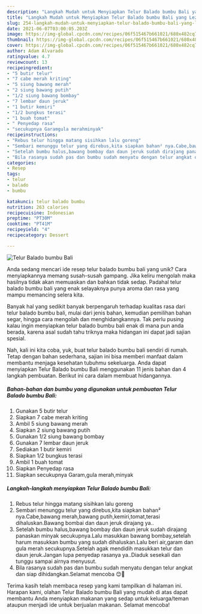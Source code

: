 ```yaml
---
description: "Langkah Mudah untuk Menyiapkan Telur Balado bumbu Bali yang Lezat"
title: "Langkah Mudah untuk Menyiapkan Telur Balado bumbu Bali yang Lezat"
slug: 254-langkah-mudah-untuk-menyiapkan-telur-balado-bumbu-bali-yang-lezat
date: 2021-06-07T03:00:05.203Z
image: https://img-global.cpcdn.com/recipes/06f515467b661021/680x482cq70/telur-balado-bumbu-bali-foto-resep-utama.jpg
thumbnail: https://img-global.cpcdn.com/recipes/06f515467b661021/680x482cq70/telur-balado-bumbu-bali-foto-resep-utama.jpg
cover: https://img-global.cpcdn.com/recipes/06f515467b661021/680x482cq70/telur-balado-bumbu-bali-foto-resep-utama.jpg
author: Adam Alvarado
ratingvalue: 4.7
reviewcount: 13
recipeingredient:
- "5 butir telur"
- "7 cabe merah kriting"
- "5 siung bawang merah"
- "2 siung bawang putih"
- "1/2 siung bawang bombay"
- "7 lembar daun jeruk"
- "1 butir kemiri"
- "1/2 bungkus terasi"
- "1 buah tomat"
- " Penyedap rasa"
- "secukupnya Garamgula merahminyak"
recipeinstructions:
- "Rebus telur hingga matang sisihkan lalu goreng"
- "Sembari menunggu telur yang direbus,kita siapkan bahan² nya.Cabe,bawang merah,bawang putih,kemiri,tomat,terasi dihaluskan.Bawang bombai dan daun jeruk dirajang ya.."
- "Setelah bumbu halus,bawang bombay dan daun jeruk sudah dirajang panaskan minyak secukupnya.Lalu masukkan bawang bombay,setelah harum masukkan bumbu yang sudah dihaluskan.Lalu beri air,garam dan gula merah secukupnya.Setelah agak mendidih masukkan telur dan daun jeruk.Jangan lupa penyedap rasanya ya..Diaduk sesekali dan tunggu sampai airnya menyusut."
- "Bila rasanya sudah pas dan bumbu sudah menyatu dengan telur angkat dan siap dihidangkan.Selamat mencoba 😊🙏"
categories:
- Resep
tags:
- telur
- balado
- bumbu

katakunci: telur balado bumbu 
nutrition: 263 calories
recipecuisine: Indonesian
preptime: "PT30M"
cooktime: "PT41M"
recipeyield: "4"
recipecategory: Dessert

---
```



![Telur Balado bumbu Bali](https://img-global.cpcdn.com/recipes/06f515467b661021/680x482cq70/telur-balado-bumbu-bali-foto-resep-utama.jpg)

Anda sedang mencari ide resep telur balado bumbu bali yang unik? Cara menyiapkannya memang susah-susah gampang. Jika keliru mengolah maka hasilnya tidak akan memuaskan dan bahkan tidak sedap. Padahal telur balado bumbu bali yang enak selayaknya punya aroma dan rasa yang mampu memancing selera kita.

Banyak hal yang sedikit banyak berpengaruh terhadap kualitas rasa dari telur balado bumbu bali, mulai dari jenis bahan, kemudian pemilihan bahan segar, hingga cara mengolah dan menghidangkannya. Tak perlu pusing kalau ingin menyiapkan telur balado bumbu bali enak di mana pun anda berada, karena asal sudah tahu triknya maka hidangan ini dapat jadi sajian spesial.




Nah, kali ini kita coba, yuk, buat telur balado bumbu bali sendiri di rumah. Tetap dengan bahan sederhana, sajian ini bisa memberi manfaat dalam membantu menjaga kesehatan tubuhmu sekeluarga. Anda dapat menyiapkan Telur Balado bumbu Bali menggunakan 11 jenis bahan dan 4 langkah pembuatan. Berikut ini cara dalam membuat hidangannya.

<!--inarticleads1-->

##### Bahan-bahan dan bumbu yang digunakan untuk pembuatan Telur Balado bumbu Bali:

1. Gunakan 5 butir telur
1. Siapkan 7 cabe merah kriting
1. Ambil 5 siung bawang merah
1. Siapkan 2 siung bawang putih
1. Gunakan 1/2 siung bawang bombay
1. Gunakan 7 lembar daun jeruk
1. Sediakan 1 butir kemiri
1. Siapkan 1/2 bungkus terasi
1. Ambil 1 buah tomat
1. Siapkan  Penyedap rasa
1. Siapkan secukupnya Garam,gula merah,minyak




<!--inarticleads2-->

##### Langkah-langkah menyiapkan Telur Balado bumbu Bali:

1. Rebus telur hingga matang sisihkan lalu goreng
1. Sembari menunggu telur yang direbus,kita siapkan bahan² nya.Cabe,bawang merah,bawang putih,kemiri,tomat,terasi dihaluskan.Bawang bombai dan daun jeruk dirajang ya..
1. Setelah bumbu halus,bawang bombay dan daun jeruk sudah dirajang panaskan minyak secukupnya.Lalu masukkan bawang bombay,setelah harum masukkan bumbu yang sudah dihaluskan.Lalu beri air,garam dan gula merah secukupnya.Setelah agak mendidih masukkan telur dan daun jeruk.Jangan lupa penyedap rasanya ya..Diaduk sesekali dan tunggu sampai airnya menyusut.
1. Bila rasanya sudah pas dan bumbu sudah menyatu dengan telur angkat dan siap dihidangkan.Selamat mencoba 😊🙏




Terima kasih telah membaca resep yang kami tampilkan di halaman ini. Harapan kami, olahan Telur Balado bumbu Bali yang mudah di atas dapat membantu Anda menyiapkan makanan yang sedap untuk keluarga/teman ataupun menjadi ide untuk berjualan makanan. Selamat mencoba!
